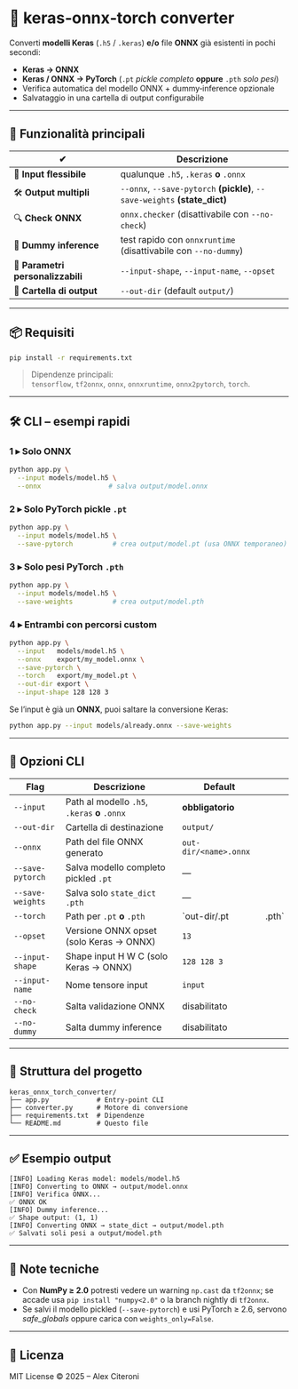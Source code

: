 # 🧠 keras‑onnx‑torch converter

Converti **modelli Keras** (`.h5` / `.keras`) **e/o** file **ONNX** già esistenti in pochi secondi:

* **Keras → ONNX**
* **Keras / ONNX → PyTorch** (`.pt` *pickle completo* **oppure** `.pth` *solo pesi*)
* Verifica automatica del modello ONNX + dummy‑inference opzionale
* Salvataggio in una cartella di output configurabile

---

## 🚀 Funzionalità principali

| ✔                                | Descrizione                                                                 |
| -------------------------------- | --------------------------------------------------------------------------- |
| 💾 **Input flessibile**           | qualunque `.h5`, `.keras` **o** `.onnx`                                     |
| 🛠️ **Output multipli**            | `--onnx`, `--save‑pytorch` **(pickle)**, `--save‑weights` **(state\_dict)** |
| 🔍 **Check ONNX**                 | `onnx.checker` (disattivabile con `--no-check`)                             |
| 🧪 **Dummy inference**            | test rapido con `onnxruntime` (disattivabile con `--no-dummy`)              |
| 🔧 **Parametri personalizzabili** | `--input-shape`, `--input-name`, `--opset`                                  |
| 📂 **Cartella di output**         | `--out-dir` (default `output/`)                                             |

---

## 📦 Requisiti

```bash
pip install -r requirements.txt
```

> Dipendenze principali: `tensorflow`, `tf2onnx`, `onnx`, `onnxruntime`, `onnx2pytorch`, `torch`.

---

## 🛠️ CLI – esempi rapidi

### 1 ▸ Solo ONNX

```bash
python app.py \
  --input models/model.h5 \
  --onnx                 # salva output/model.onnx
```

### 2 ▸ Solo PyTorch **pickle** `.pt`

```bash
python app.py \
  --input models/model.h5 \
  --save-pytorch          # crea output/model.pt (usa ONNX temporaneo)
```

### 3 ▸ Solo **pesi** PyTorch `.pth`

```bash
python app.py \
  --input models/model.h5 \
  --save-weights          # crea output/model.pth
```

### 4 ▸ Entrambi con percorsi custom

```bash
python app.py \
  --input   models/model.h5 \
  --onnx    export/my_model.onnx \
  --save-pytorch \
  --torch   export/my_model.pt \
  --out-dir export \
  --input-shape 128 128 3
```

Se l’input è già un **ONNX**, puoi saltare la conversione Keras:

```bash
python app.py --input models/already.onnx --save-weights
```

---

## 📌 Opzioni CLI

| Flag             | Descrizione                                   | Default               |        |
| ---------------- | --------------------------------------------- | --------------------- | ------ |
| `--input`        | Path al modello `.h5`, `.keras` **o** `.onnx` | **obbligatorio**      |        |
| `--out-dir`      | Cartella di destinazione                      | `output/`             |        |
| `--onnx`         | Path del file ONNX generato                   | `out-dir/<name>.onnx` |        |
| `--save-pytorch` | Salva modello completo pickled `.pt`          | —                     |        |
| `--save-weights` | Salva solo `state_dict` `.pth`                | —                     |        |
| `--torch`        | Path per `.pt` **o** `.pth`                   | \`out-dir/<name>.pt   | .pth\` |
| `--opset`        | Versione ONNX opset (solo Keras → ONNX)       | `13`                  |        |
| `--input-shape`  | Shape input H W C (solo Keras → ONNX)         | `128 128 3`           |        |
| `--input-name`   | Nome tensore input                            | `input`               |        |
| `--no-check`     | Salta validazione ONNX                        | disabilitato          |        |
| `--no-dummy`     | Salta dummy inference                         | disabilitato          |        |

---

## 📂 Struttura del progetto

```
keras_onnx_torch_converter/
├── app.py            # Entry‑point CLI
├── converter.py      # Motore di conversione
├── requirements.txt  # Dipendenze
└── README.md         # Questo file
```

---

## ✅ Esempio output

```
[INFO] Loading Keras model: models/model.h5
[INFO] Converting to ONNX → output/model.onnx
[INFO] Verifica ONNX...
✅ ONNX OK
[INFO] Dummy inference...
✅ Shape output: (1, 1)
[INFO] Converting ONNX → state_dict → output/model.pth
✅ Salvati soli pesi a output/model.pth
```

---

## 🔧 Note tecniche

* Con **NumPy ≥ 2.0** potresti vedere un warning `np.cast` da `tf2onnx`; se accade usa `pip install "numpy<2.0"` o la branch nightly di `tf2onnx`.
* Se salvi il modello pickled (`--save-pytorch`) e usi PyTorch ≥ 2.6, servono *safe\_globals* oppure carica con `weights_only=False`.

---

## 📜 Licenza

MIT License © 2025 – Alex Citeroni
